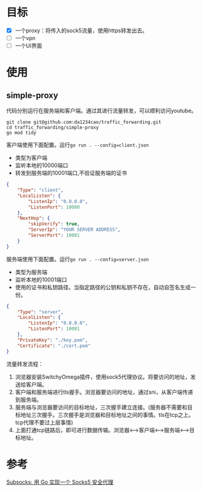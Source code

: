 # 目标

- [x] 一个proxy：将传入的sock5流量，使用https转发出去。
- [ ] 一个vpn
- [ ] 一个UI界面

# 使用

## simple-proxy

代码分别运行在服务端和客户端。通过其进行流量转发，可以顺利访问youtube。

```shell
git clone git@github.com:da1234cao/traffic_forwarding.git
cd traffic_forwarding/simple-proxy
go mod tidy
```

客户端使用下面配置。运行`go run . --config=client.json`
* 类型为客户端
* 监听本地的10000端口
* 转发到服务端的10001端口,不验证服务端的证书

```json
{
    "Type": "client",
    "LocalListen": {
        "ListenIp": "0.0.0.0",
        "ListenPort": 10000
    },
    "NextHop": {
        "skipVerify": true,
        "ServerIp": "YOUR SERVER ADDRESS",
        "ServerPort": 10001
    }
}
```

服务端使用下面配置。运行`go run . --config=server.json`

* 类型为服务端
* 监听本地的10001端口
* 使用的证书和私钥路径。当指定路径的公钥和私钥不存在，自动自签名生成一份。

```json
{
    "Type": "server",
    "LocalListen": {
        "ListenIp": "0.0.0.0",
        "ListenPort": 10001
    },
    "PrivateKey": "./key.pem",
    "Certificate": "./cert.pem"
}
```

流量转发流程：

1. 浏览器安装SwitchyOmega插件，使用sock5代理协议。将要访问的地址，发送给客户端。
2. 客户端和服务端进行tls握手。浏览器要访问的地址，通过sni，从客户端传递到服务端。
3. 服务端与浏览器要访问的目标地址，三次握手建立连接。(服务器不需要和目标地址三次握手。三次握手是浏览器和目标地址之间的事情。tls在tcp之上。tcp代理不要过上层事情)
4. 上面打通tcp链路后，即可进行数据传输。浏览器<-->客户端<-->服务端<-->目标地址。

# 参考

[Subsocks: 用 Go 实现一个 Socks5 安全代理](https://luyuhuang.tech/2020/12/02/subsocks.html)